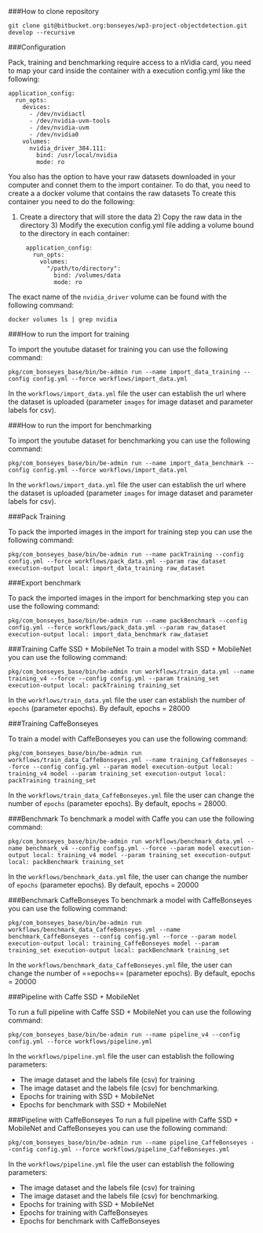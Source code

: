 
###How to clone repository

```
git clone git@bitbucket.org:bonseyes/wp3-project-objectdetection.git develop --recursive
```
###Configuration

Pack, training and benchmarking require access to a nVidia card, you need to map your card inside the container with a execution config.yml like the following:

```
application_config:
  run_opts:
    devices:
      - /dev/nvidiactl
      - /dev/nvidia-uvm-tools
      - /dev/nvidia-uvm
      - /dev/nvidia0
    volumes:  
      nvidia_driver_384.111:
        bind: /usr/local/nvidia
        mode: ro
```

You also has the option to have your raw datasets downloaded in your computer and connet them to the import container. To do that, you need to create a a docker volume that contains the raw datasets
To create this container you need to do the following:
1) Create a directory that will store the data 2) Copy the raw data in the directory 3) Modify the execution config.yml file adding a volume bound to the directory in each container:

```
     application_config:
       run_opts:             
         volumes:
           "/path/to/directory":
             bind: /volumes/data
             mode: ro
```

The exact name of the `nvidia_driver` volume can be found with the following command:

```
docker volumes ls | grep nvidia
```

###How to run the import for training

To import the youtube dataset for training you can use the following command:
```
pkg/com_bonseyes_base/bin/be-admin run --name import_data_training --config config.yml --force workflows/import_data.yml
```
In the `workflows/import_data.yml` file the user can establish the url where the dataset is uploaded (parameter `images` for image dataset and parameter labels for csv).

###How to run the import for benchmarking

To import the youtube dataset for benchmarking you can use the following command:
```
pkg/com_bonseyes_base/bin/be-admin run --name import_data_benchmark --config config.yml --force workflows/import_data.yml
```

In the `workflows/import_data.yml` file the user can establish the url where the dataset is uploaded (parameter `images` for image dataset and parameter labels for csv).

###Pack Training

To pack the imported images in the import for training step you can use the following command:

```
pkg/com_bonseyes_base/bin/be-admin run --name packTraining --config config.yml --force workflows/pack_data.yml --param raw_dataset execution-output local: import_data_training raw_dataset
```


###Export benchmark

To pack the imported images in the import for benchmarking step you can use the following command:
```
pkg/com_bonseyes_base/bin/be-admin run --name packBenchmark --config config.yml --force workflows/pack_data.yml --param raw_dataset execution-output local: import_data_benchmark raw_dataset
```


###Training Caffe SSD + MobileNet
To train a model with SSD + MobileNet you can use the following command:

```
pkg/com_bonseyes_base/bin/be-admin run workflows/train_data.yml --name training_v4 --force --config config.yml --param training_set execution-output local: packTraining training_set
```

In the `workflows/train_data.yml` file the user can establish the number of `epochs` (parameter epochs). By default, epochs = 28000

###Training CaffeBonseyes

To train a model with CaffeBonseyes you can use the following command:

```
pkg/com_bonseyes_base/bin/be-admin run workflows/train_data_CaffeBonseyes.yml --name training_CaffeBonseyes --force --config config.yml --param model execution-output local: training_v4 model --param training_set execution-output local: packTraining training_set
```

In the `workflows/train_data_CaffeBonseyes.yml` file the user can change the number of `epochs` (parameter epochs). By default, epochs = 28000.


###Benchmark
To benchmark a model with Caffe you can use the following command:

```
pkg/com_bonseyes_base/bin/be-admin run workflows/benchmark_data.yml --name benchmark_v4 --config config.yml --force --param model execution-output local: training_v4 model --param training_set execution-output local: packBenchmark training_set
```
In the `workflows/benchmark_data.yml` file, the user can change the number of `epochs` (parameter epochs). By default, epochs = 20000

###Benchmark CaffeBonseyes
To benchmark a model with CaffeBonseyes you can use the following command:

```
pkg/com_bonseyes_base/bin/be-admin run workflows/benchmark_data_CaffeBonseyes.yml --name benchmark_CaffeBonseyes --config config.yml --force --param model execution-output local: training_CaffeBonseyes model --param training_set execution-output local: packBenchmark training_set
```

In the `workflows/benchmark_data_CaffeBonseyes.yml` file, the user can change the number of ==epochs== (parameter epochs). By default, epochs = 20000

###Pipeline with Caffe SSD + MobileNet

To run a full pipeline with Caffe SSD + MobileNet you can use the following command:

```
pkg/com_bonseyes_base/bin/be-admin run --name pipeline_v4 --config config.yml --force workflows/pipeline.yml
```

In the `workflows/pipeline.yml` file the user can establish the following parameters:
- The image dataset and the labels file (csv) for training
- The image dataset and the labels file (csv) for benchmarking.
- Epochs for training with SSD + MobileNet
- Epochs for benchmark with SSD + MobileNet

###Pipeline with CaffeBonseyes
To run a full pipeline with Caffe SSD + MobileNet and CaffeBonseyes you can use the following command:

```
pkg/com_bonseyes_base/bin/be-admin run --name pipeline_CaffeBonseyes --config config.yml --force workflows/pipeline_CaffeBonseyes.yml
```

In the `workflows/pipeline.yml` file the user can establish the following parameters:
- The image dataset and the labels file (csv) for training
- The image dataset and the labels file (csv) for benchmarking.
- Epochs for training with SSD + MobileNet
- Epochs for training with CaffeBonseyes
- Epochs for benchmark with CaffeBonseyes


